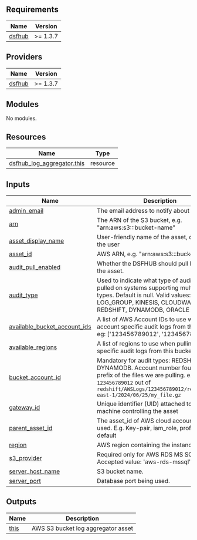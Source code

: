 <!-- BEGIN_TF_DOCS -->
## Requirements

| Name | Version |
|------|---------|
| <a name="requirement_dsfhub"></a> [dsfhub](#requirement\_dsfhub) | >= 1.3.7 |

## Providers

| Name | Version |
|------|---------|
| <a name="provider_dsfhub"></a> [dsfhub](#provider\_dsfhub) | >= 1.3.7 |

## Modules

No modules.

## Resources

| Name | Type |
|------|------|
| [dsfhub_log_aggregator.this](https://registry.terraform.io/providers/imperva/dsfhub/latest/docs/resources/log_aggregator) | resource |

## Inputs

| Name | Description | Type | Default | Required |
|------|-------------|------|---------|:--------:|
| <a name="input_admin_email"></a> [admin\_email](#input\_admin\_email) | The email address to notify about this asset | `string` | n/a | yes |
| <a name="input_arn"></a> [arn](#input\_arn) | The ARN of the S3 bucket, e.g. "arn:aws:s3:::bucket-name" | `string` | `null` | no |
| <a name="input_asset_display_name"></a> [asset\_display\_name](#input\_asset\_display\_name) | User-friendly name of the asset, defined by the user | `string` | n/a | yes |
| <a name="input_asset_id"></a> [asset\_id](#input\_asset\_id) | AWS ARN, e.g. "arn:aws:s3:::bucket-name" | `string` | n/a | yes |
| <a name="input_audit_pull_enabled"></a> [audit\_pull\_enabled](#input\_audit\_pull\_enabled) | Whether the DSFHUB should pull logs from the asset. | `bool` | `false` | no |
| <a name="input_audit_type"></a> [audit\_type](#input\_audit\_type) | Used to indicate what type of audit will be pulled on systems supporting multiple audit types. Default is null. Valid values: LOG\_GROUP, KINESIS, CLOUDWATCH, REDSHIFT, DYNAMODB, ORACLE | `string` | `null` | no |
| <a name="input_available_bucket_account_ids"></a> [available\_bucket\_account\_ids](#input\_available\_bucket\_account\_ids) | A list of AWS Account IDs to use when pulling account specific audit logs from this bucket. eg: ['123456789012', ‘123456789013’]. | `list(string)` | `[]` | no |
| <a name="input_available_regions"></a> [available\_regions](#input\_available\_regions) | A list of regions to use when pulling region-specific audit logs from this bucket. | `list(string)` | `[]` | no |
| <a name="input_bucket_account_id"></a> [bucket\_account\_id](#input\_bucket\_account\_id) | Mandatory for audit types: REDSHIFT and DYNAMODB. Account number found in the prefix of the files we are pulling. e.g: `123456789012` out of `redshift/AWSLogs/123456789012/redshift/us-east-1/2024/06/25/my_file.gz` | `string` | `null` | no |
| <a name="input_gateway_id"></a> [gateway\_id](#input\_gateway\_id) | Unique identifier (UID) attached to the jSonar machine controlling the asset | `string` | n/a | yes |
| <a name="input_parent_asset_id"></a> [parent\_asset\_id](#input\_parent\_asset\_id) | The asset\_id of AWS cloud account being used. E.g. Key-pair, iam\_role, profile or default | `string` | n/a | yes |
| <a name="input_region"></a> [region](#input\_region) | AWS region containing the instance. | `string` | n/a | yes |
| <a name="input_s3_provider"></a> [s3\_provider](#input\_s3\_provider) | Required only for AWS RDS MS SQL SERVER. Accepted value: 'aws-rds-mssql' | `string` | `null` | no |
| <a name="input_server_host_name"></a> [server\_host\_name](#input\_server\_host\_name) | S3 bucket name. | `string` | n/a | yes |
| <a name="input_server_port"></a> [server\_port](#input\_server\_port) | Database port being used. | `number` | `443` | no |

## Outputs

| Name | Description |
|------|-------------|
| <a name="output_this"></a> [this](#output\_this) | AWS S3 bucket log aggregator asset |
<!-- END_TF_DOCS -->
